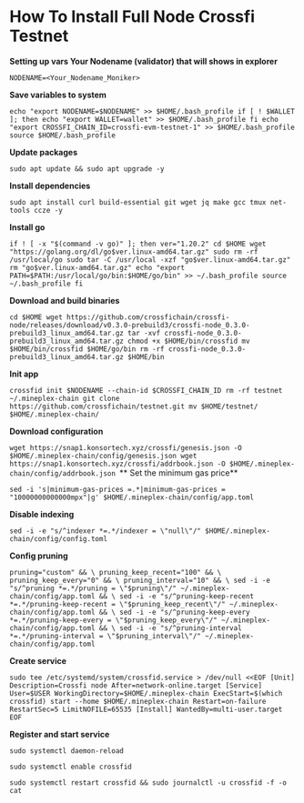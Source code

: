 # How To Install Full Node Crossfi Testnet
**Setting up vars
Your Nodename (validator) that will shows in explorer**

`NODENAME=<Your_Nodename_Moniker>`

**Save variables to system**

`echo "export NODENAME=$NODENAME" >> $HOME/.bash_profile
if [ ! $WALLET ]; then
    echo "export WALLET=wallet" >> $HOME/.bash_profile
fi
echo "export CROSSFI_CHAIN_ID=crossfi-evm-testnet-1" >> $HOME/.bash_profile
source $HOME/.bash_profile`

**Update packages**

`sudo apt update && sudo apt upgrade -y`

**Install dependencies**

`sudo apt install curl build-essential git wget jq make gcc tmux net-tools ccze -y`


**Install go**

`if ! [ -x "$(command -v go)" ]; then
  ver="1.20.2"
  cd $HOME
  wget "https://golang.org/dl/go$ver.linux-amd64.tar.gz"
  sudo rm -rf /usr/local/go
  sudo tar -C /usr/local -xzf "go$ver.linux-amd64.tar.gz"
  rm "go$ver.linux-amd64.tar.gz"
  echo "export PATH=$PATH:/usr/local/go/bin:$HOME/go/bin" >> ~/.bash_profile
  source ~/.bash_profile
fi`

**Download and build binaries**

`cd $HOME
wget https://github.com/crossfichain/crossfi-node/releases/download/v0.3.0-prebuild3/crossfi-node_0.3.0-prebuild3_linux_amd64.tar.gz
tar -xvf crossfi-node_0.3.0-prebuild3_linux_amd64.tar.gz
chmod +x $HOME/bin/crossfid
mv $HOME/bin/crossfid $HOME/go/bin
rm -rf crossfi-node_0.3.0-prebuild3_linux_amd64.tar.gz $HOME/bin`

**Init app**

`crossfid init $NODENAME --chain-id $CROSSFI_CHAIN_ID
rm -rf testnet ~/.mineplex-chain
git clone https://github.com/crossfichain/testnet.git
mv $HOME/testnet/ $HOME/.mineplex-chain/`


**Download configuration**

`wget https://snap1.konsortech.xyz/crossfi/genesis.json -O $HOME/.mineplex-chain/config/genesis.json
wget https://snap1.konsortech.xyz/crossfi/addrbook.json -O $HOME/.mineplex-chain/config/addrbook.json
`**
Set the minimum gas price**

`sed -i 's|minimum-gas-prices =.*|minimum-gas-prices = "10000000000000mpx"|g' $HOME/.mineplex-chain/config/app.toml`

**Disable indexing**

`sed -i -e "s/^indexer *=.*/indexer = \"null\"/" $HOME/.mineplex-chain/config/config.toml
`


**Config pruning**

`pruning="custom" && \
pruning_keep_recent="100" && \
pruning_keep_every="0" && \
pruning_interval="10" && \
sed -i -e "s/^pruning *=.*/pruning = \"$pruning\"/" ~/.mineplex-chain/config/app.toml && \
sed -i -e "s/^pruning-keep-recent *=.*/pruning-keep-recent = \"$pruning_keep_recent\"/" ~/.mineplex-chain/config/app.toml && \
sed -i -e "s/^pruning-keep-every *=.*/pruning-keep-every = \"$pruning_keep_every\"/" ~/.mineplex-chain/config/app.toml && \
sed -i -e "s/^pruning-interval *=.*/pruning-interval = \"$pruning_interval\"/" ~/.mineplex-chain/config/app.toml`


**Create service**

`sudo tee /etc/systemd/system/crossfid.service > /dev/null <<EOF
[Unit]
Description=Crossfi node
After=network-online.target
[Service]
User=$USER
WorkingDirectory=$HOME/.mineplex-chain
ExecStart=$(which crossfid) start --home $HOME/.mineplex-chain
Restart=on-failure
RestartSec=5
LimitNOFILE=65535
[Install]
WantedBy=multi-user.target
EOF
`

**Register and start service**

`sudo systemctl daemon-reload`

`sudo systemctl enable crossfid`

`sudo systemctl restart crossfid && sudo journalctl -u crossfid -f -o cat
`











